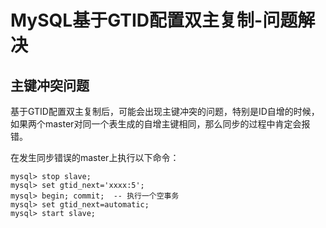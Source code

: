 # MySQL基于GTID配置双主复制-问题解决

## 主键冲突问题
基于GTID配置双主复制后，可能会出现主键冲突的问题，特别是ID自增的时候，如果两个master对同一个表生成的自增主键相同，那么同步的过程中肯定会报错。

在发生同步错误的master上执行以下命令：
```
mysql> stop slave;
mysql> set gtid_next='xxxx:5';
mysql> begin; commit;  -- 执行一个空事务
mysql> set gtid_next=automatic;
mysql> start slave;
```